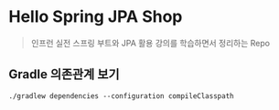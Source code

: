 # Hello Spring JPA Shop
> 인프런 실전 스프링 부트와 JPA 활용 강의를 학습하면서 정리하는 Repo

## Gradle 의존관계 보기
```
./gradlew dependencies --configuration compileClasspath
```